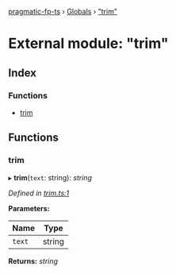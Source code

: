 [pragmatic-fp-ts](../README.md) › [Globals](../globals.md) › ["trim"](_trim_.md)

# External module: "trim"

## Index

### Functions

* [trim](_trim_.md#trim)

## Functions

###  trim

▸ **trim**(`text`: string): *string*

*Defined in [trim.ts:1](https://github.com/hermann-p/pragmatic-fp-ts/blob/16cc592/src/trim.ts#L1)*

**Parameters:**

Name | Type |
------ | ------ |
`text` | string |

**Returns:** *string*

